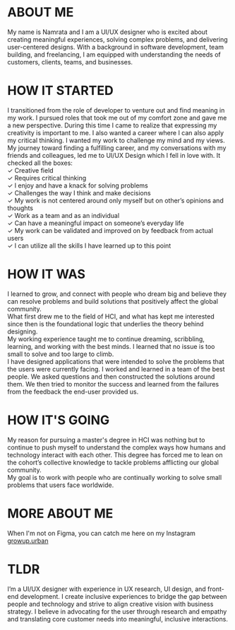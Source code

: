 # ABOUT ME

My name is Namrata and I am a UI/UX designer who is excited about creating meaningful experiences, solving complex problems, and delivering user-centered designs. With a background in software development, team building, and freelancing, I am equipped with understanding the needs of customers, clients, teams, and businesses.

# HOW IT STARTED

I transitioned from the role of developer to venture out and find meaning in my work. I pursued roles that took me out of my comfort zone and gave me a new perspective. During this time I came to realize that expressing my creativity is important to me. I also wanted a career where I can also apply my critical thinking. I wanted my work to challenge my mind and my views. My journey toward finding a fulfilling career, and my conversations with my friends and colleagues, led me to UI/UX Design which I fell in love with. It checked all the boxes: <br />
✓ Creative field<br />
✓ Requires critical thinking<br />
✓ I enjoy and have a knack for solving problems<br />
✓ Challenges the way I think and make decisions<br />
✓ My work is not centered around only myself but on other’s opinions and thoughts<br />
✓ Work as a team and as an individual<br />
✓ Can have a meaningful impact on someone’s everyday life<br />
✓ My work can be validated and improved on by feedback from actual users<br />
✓ I can utilize all the skills I have learned up to this point<br />

# HOW IT WAS

I learned to grow, and connect with people who dream big and believe they can resolve problems and build solutions that positively affect the global community.<br />
What first drew me to the field of HCI, and what has kept me interested since then is the foundational logic that underlies the theory behind designing.<br />
My working experience taught me to continue dreaming, scribbling, learning, and working with the best minds. I learned that no issue is too small to solve and too large to climb.<br />
I have designed applications that were intended to solve the problems that the users were currently facing. I worked and learned in a team of the best people. We asked questions and then constructed the solutions around them. We then tried to monitor the success and learned from the failures from the feedback the end-user provided us.

# HOW IT'S GOING

My reason for pursuing a master's degree in HCI was nothing but to continue to push myself to understand the complex ways how humans and technology interact with each other. This degree has forced me to lean on the cohort’s collective knowledge to tackle problems afflicting our global community.<br />
My goal is to work with people who are continually working to solve small problems that users face worldwide.


# MORE ABOUT ME

When I'm not on Figma, you can catch me here on my Instagram [growup.urban]()

# TLDR

I’m a UI/UX designer with experience in UX research, UI design, and front-end development. I create inclusive experiences to bridge the gap between people and technology and strive to align creative vision with business strategy. I believe in advocating for the user through research and empathy and translating core customer needs into meaningful, inclusive interactions.


